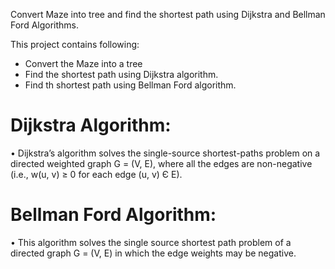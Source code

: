 Convert Maze into tree and find the shortest path using Dijkstra and Bellman Ford Algorithms.


This project contains following:

 - Convert the Maze into a tree
 - Find the shortest path using Dijkstra algorithm.
 - Find th shortest path using Bellman Ford algorithm.

# Dijkstra Algorithm:

• Dijkstra’s algorithm solves the single-source shortest-paths problem on a directed weighted graph G = (V, E), where all the edges are non-negative (i.e., w(u, v) ≥ 0 for each edge (u, v) Є E).

 # Bellman Ford Algorithm:

• This algorithm solves the single source shortest path problem of a directed graph G = (V, E) in which the edge weights may be negative.
